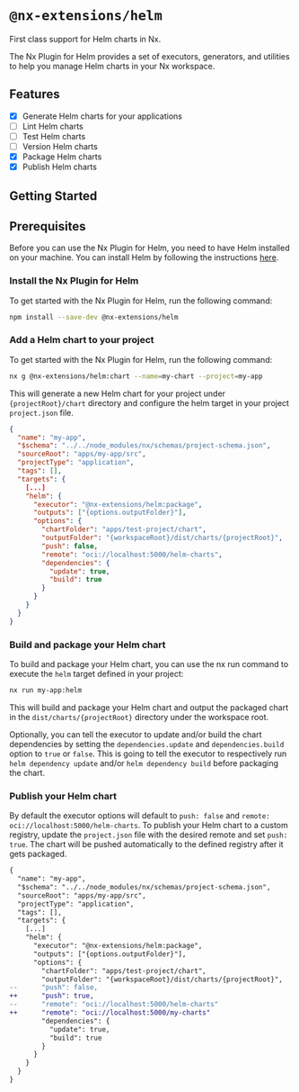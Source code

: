 # `@nx-extensions/helm`

First class support for Helm charts in Nx.

The Nx Plugin for Helm provides a set of executors, generators, and utilities to help you manage Helm charts in your Nx workspace.

## Features

- [x] Generate Helm charts for your applications
- [ ] Lint Helm charts
- [ ] Test Helm charts
- [ ] Version Helm charts
- [x] Package Helm charts
- [x] Publish Helm charts

## Getting Started

## Prerequisites

Before you can use the Nx Plugin for Helm, you need to have Helm installed on your machine. You can install Helm by following the instructions [here](https://helm.sh/docs/intro/install/).

### Install the Nx Plugin for Helm

To get started with the Nx Plugin for Helm, run the following command:

```bash
npm install --save-dev @nx-extensions/helm
```

### Add a Helm chart to your project

To get started with the Nx Plugin for Helm, run the following command:

```bash
nx g @nx-extensions/helm:chart --name=my-chart --project=my-app
```

This will generate a new Helm chart for your project under `{projectRoot}/chart` directory and configure the helm target in your project `project.json` file.

```json
{
  "name": "my-app",
  "$schema": "../../node_modules/nx/schemas/project-schema.json",
  "sourceRoot": "apps/my-app/src",
  "projectType": "application",
  "tags": [],
  "targets": {
    [...]
    "helm": {
      "executor": "@nx-extensions/helm:package",
      "outputs": ["{options.outputFolder}"],
      "options": {
        "chartFolder": "apps/test-project/chart",
        "outputFolder": "{workspaceRoot}/dist/charts/{projectRoot}",
        "push": false,
        "remote": "oci://localhost:5000/helm-charts",
        "dependencies": {
          "update": true,
          "build": true
        }
      }
    }
  }
}
```

### Build and package your Helm chart

To build and package your Helm chart, you can use the nx run command to execute the `helm` target defined in your project:

```bash
nx run my-app:helm
```

This will build and package your Helm chart and output the packaged chart in the `dist/charts/{projectRoot}` directory under the workspace root.

Optionally, you can tell the executor to update and/or build the chart dependencies by setting the `dependencies.update` and `dependencies.build` option to `true` or `false`. This is going to tell the executor to respectively run `helm dependency update` and/or `helm dependency build` before packaging the chart.

### Publish your Helm chart

By default the executor options will default to `push: false` and `remote: oci://localhost:5000/helm-charts`. To publish your Helm chart to a custom registry, update the `project.json` file with the desired remote and set `push: true`. The chart will be pushed automatically to the defined registry after it gets packaged.

```diff
{
  "name": "my-app",
  "$schema": "../../node_modules/nx/schemas/project-schema.json",
  "sourceRoot": "apps/my-app/src",
  "projectType": "application",
  "tags": [],
  "targets": {
    [...]
    "helm": {
      "executor": "@nx-extensions/helm:package",
      "outputs": ["{options.outputFolder}"],
      "options": {
        "chartFolder": "apps/test-project/chart",
        "outputFolder": "{workspaceRoot}/dist/charts/{projectRoot}",
--      "push": false,
++      "push": true,
--      "remote": "oci://localhost:5000/helm-charts"
++      "remote": "oci://localhost:5000/my-charts"
        "dependencies": {
          "update": true,
          "build": true
        }
      }
    }
  }
}
```
